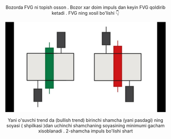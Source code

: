 <p style="text-align:center;">Bozorda FVG ni topish osson . Bozor xar doim impuls dan keyin FVG qoldirib ketadi . FVG ning xosil bo'lishi 👇</p>

![alt text](../img/maxresdefault.jpg)

<p style="text-align:center;"> Yani o'suvchi trend da (bullish trend) birinchi shamcha (yani pasdagi) ning soyasi ( shpilkasi )dan uchinchi shamchaning soyasining minimumi gacham xisoblanadi . 2-shamcha impuls bo'lishi shart </p>